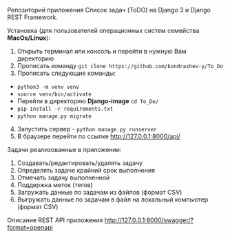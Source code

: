 Репозиторий приложения Список задач (ToDO) на Django 3 и Django REST
Framework.

Установка (для пользователей операционных систем семейства **MacOs/Linux**):

1. Открыть терминал или консоль и перейти в нужную Вам директорию
2. Прописать команду `git clone https://github.com/kondrashev-y/To_Do`
3. Прописать следующие команды:
- `python3 -m venv venv`
- `source venv/bin/activate`
-  Перейти в директорию **Django-image** `cd To_Do/`
- `pip install -r requirements.txt`
- `python manage.py migrate`
4. Запустить сервер - `python manage.py runserver`
5. В браузере перейти по ссылке  http://127.0.0.1:8000/api/

Задачи реализованные в приложении: 
1. Создавать/редактировать/удалять задачу
2. Определять задаче крайний срок выполнения
3. Отмечать задачу выполненной
4. Поддержка меток (тегов)
5. Загружать данные по задачам из файлов (формат CSV)
6. Выгружать данные по задачам в файл на локальный компьютер (формат CSV)

Описание REST API приложения http://127.0.0.1:8000/swagger/?format=openapi

